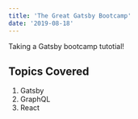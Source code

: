 ```yaml
---
title: 'The Great Gatsby Bootcamp'
date: '2019-08-18'
---
```


Taking a Gatsby bootcamp tutotial!

## Topics Covered

1. Gatsby
2. GraphQL
3. React
